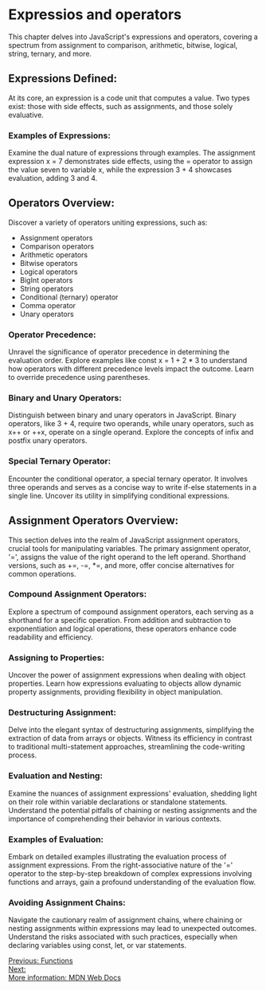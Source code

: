# Expressios and operators

This chapter delves into JavaScript's expressions and operators, covering a spectrum from assignment to comparison, arithmetic, bitwise, logical, string, ternary, and more.

## Expressions Defined:
At its core, an expression is a code unit that computes a value. Two types exist: those with side effects, such as assignments, and those solely evaluative.

### Examples of Expressions:
Examine the dual nature of expressions through examples. The assignment expression x = 7 demonstrates side effects, using the = operator to assign the value seven to variable x, while the expression 3 + 4 showcases evaluation, adding 3 and 4.

## Operators Overview:
Discover a variety of operators uniting expressions, such as:
- Assignment operators
- Comparison operators
- Arithmetic operators
- Bitwise operators
- Logical operators
- BigInt operators
- String operators
- Conditional (ternary) operator
- Comma operator
- Unary operators

### Operator Precedence:
Unravel the significance of operator precedence in determining the evaluation order. Explore examples like const x = 1 + 2 * 3 to understand how operators with different precedence levels impact the outcome. Learn to override precedence using parentheses.

### Binary and Unary Operators:
Distinguish between binary and unary operators in JavaScript. Binary operators, like 3 + 4, require two operands, while unary operators, such as x++ or ++x, operate on a single operand. Explore the concepts of infix and postfix unary operators.

### Special Ternary Operator:
Encounter the conditional operator, a special ternary operator. It involves three operands and serves as a concise way to write if-else statements in a single line. Uncover its utility in simplifying conditional expressions.

## Assignment Operators Overview:
This section delves into the realm of JavaScript assignment operators, crucial tools for manipulating variables. The primary assignment operator, '=', assigns the value of the right operand to the left operand. Shorthand versions, such as +=, -=, *=, and more, offer concise alternatives for common operations.

### Compound Assignment Operators:
Explore a spectrum of compound assignment operators, each serving as a shorthand for a specific operation. From addition and subtraction to exponentiation and logical operations, these operators enhance code readability and efficiency.

### Assigning to Properties:
Uncover the power of assignment expressions when dealing with object properties. Learn how expressions evaluating to objects allow dynamic property assignments, providing flexibility in object manipulation.

### Destructuring Assignment:
Delve into the elegant syntax of destructuring assignments, simplifying the extraction of data from arrays or objects. Witness its efficiency in contrast to traditional multi-statement approaches, streamlining the code-writing process.

### Evaluation and Nesting:
Examine the nuances of assignment expressions' evaluation, shedding light on their role within variable declarations or standalone statements. Understand the potential pitfalls of chaining or nesting assignments and the importance of comprehending their behavior in various contexts.

### Examples of Evaluation:
Embark on detailed examples illustrating the evaluation process of assignment expressions. From the right-associative nature of the '=' operator to the step-by-step breakdown of complex expressions involving functions and arrays, gain a profound understanding of the evaluation flow.

### Avoiding Assignment Chains:
Navigate the cautionary realm of assignment chains, where chaining or nesting assignments within expressions may lead to unexpected outcomes. Understand the risks associated with such practices, especially when declaring variables using const, let, or var statements.

[Previous: Functions](functions)  
[Next: ]()  
[More information: MDN Web Docs](https://developer.mozilla.org/en-US/docs/Web/JavaScript/Guide/Expressions_and_operators)  